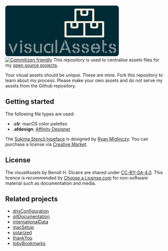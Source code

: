 ![alt text](https://github.com/bhdicaire/visualAssets/raw/main/Logo/visualAssets.png "Logo")
[![Commitizen friendly](https://img.shields.io/badge/commitizen-friendly-brightgreen.svg)](http://commitizen.github.io/cz-cli/)
This repository is used to centralise assets files for my [open source projects](https://github.com/BHDicaire).

Your visual assets should be unique. These are mine. Fork this repository to learn about my process. Please make your own assets and do not serve my assets from the Github repository.

## Getting started
The following file types are used:
* **.clr**: macOS color palettes
* **.afdesign**: [Affinity Designer](https://affinity.serif.com/en-us/designer/)

The [Sukima Stencil typeface](https://creativemarket.com/DesignByPlatform/2575932-Sukima-Stencil-%E2%80%93-A-Display-Font) is designed by [Ryan Miglinczy](https://designbyplatform.co.uk).  You can purchase a license via [Creative Market](https://creativemarket.com/DesignByPlatform/2575932-Sukima-Stencil-%E2%80%93-A-Display-Font).

## License
The visualAssets by Benoît H. Dicaire are shared under [CC-BY-SA-4.0](https://github.com/bhdicaire/solarized/raw/master/LICENCSE). This licence is recommended by [Choose a License.com](https://choosealicense.com/) for non-software material such as documentation and media.

## Related projects
* [dnsConfiguration](https://github.com/bhdicaire/dnsConfiguration)
* [gitDocumentation](https://github.com/bhdicaire/gitDocumentation)
* [internationalData](https://github.com/bhdicaire/internationalData)
* [macSetup](https://github.com/bhdicaire/macSetup)
* [solarized](https://github.com/bhdicaire/Solarized)
* [thankYou](https://github.com/bhdicaire/thankYou)
* [tobyBookmarks](https://github.com/bhdicaire/tobyBookmarks)
